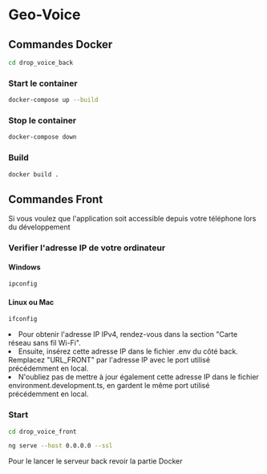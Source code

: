 # Geo-Voice

## Commandes Docker
```bash
cd drop_voice_back
```
### Start le container
```bash
docker-compose up --build
```
### Stop le container
```bash
docker-compose down
```

### Build
```bash
docker build .
```

## Commandes Front

Si vous voulez que l'application soit accessible depuis votre téléphone lors du développement
### Verifier l'adresse IP de votre ordinateur
#### Windows
```bash
ipconfig
```
#### Linux ou Mac
```bash
ifconfig
```
<li>
  Pour obtenir l'adresse IP IPv4, rendez-vous dans la section "Carte réseau sans fil Wi-Fi".
</li>

<li>
  Ensuite, insérez cette adresse IP dans le fichier .env du côté back. Remplacez "URL_FRONT" par l'adresse IP avec le port utilisé précédemment en local.
</li>

<li>
  N'oubliez pas de mettre à jour également cette adresse IP dans le fichier environment.development.ts, en gardent le même port utilisé précédemment en local.
</li>


### Start
```bash
cd drop_voice_front

ng serve --host 0.0.0.0 --ssl
```
Pour le lancer le serveur back revoir la partie Docker